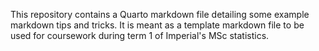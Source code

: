 This repository contains a Quarto markdown file detailing some example markdown tips and tricks. It is meant as a template markdown file to be used for coursework during term 1 of Imperial's MSc statistics. 
